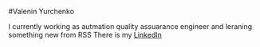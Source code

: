 #Valenin Yurchenko

I currently working as autmation quality assuarance engineer and leraning something new from RSS
There is my [LinkedIn](https://www.linkedin.com/in/valentin-yurchenko-215754259/)
